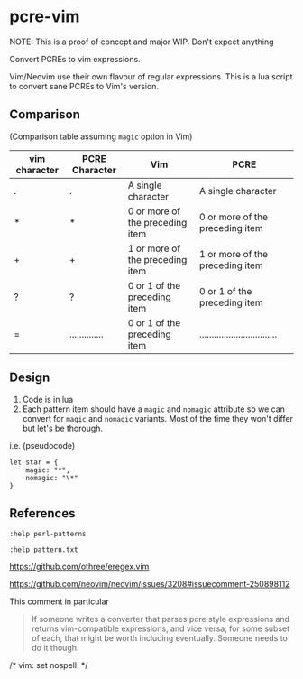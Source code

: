 # pcre-vim

NOTE: This is a proof of concept and major WIP. Don't expect anything

Convert PCREs to vim expressions.

Vim/Neovim use their own flavour of regular expressions. This is a lua script to convert sane PCREs to Vim's version.

## Comparison

(Comparison table assuming `magic` option in Vim)

| vim character | PCRE Character | Vim                                | PCRE                             |
|---------------|----------------|------------------------------------|----------------------------------|
| .             | .              | A single character                 | A single character               |
| *             | *              | 0 or more of the preceding item    | 0 or more of the preceding item  |
| \+            | +              | 1 or more of the preceding item    | 1 or more of the preceding item  |
| \?            | ?              | 0 or 1 of the preceding item       | 0 or 1 of the preceding item     |
| \=            | .............. | 0 or 1 of the preceding item       | ................................ |

## Design

1. Code is in lua
2. Each pattern item should have a `magic` and `nomagic` attribute so we can convert for `magic` and `nomagic` variants. Most of the time they won't differ but let's be thorough.

i.e. (pseudocode)

```
let star = {
    magic: "*",
    nomagic: "\*"
}
```


## References


`:help perl-patterns`

`:help pattern.txt`

https://github.com/othree/eregex.vim

https://github.com/neovim/neovim/issues/3208#issuecomment-250898112

This comment in particular

> If someone writes a converter that parses pcre style expressions and returns vim-compatible expressions, and vice versa, for some subset of each, that might be worth including eventually. Someone needs to do it though.

/* vim: set nospell: */
